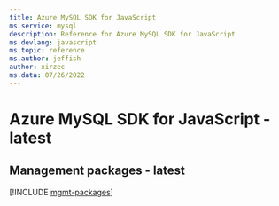 ```yaml
---
title: Azure MySQL SDK for JavaScript
ms.service: mysql
description: Reference for Azure MySQL SDK for JavaScript
ms.devlang: javascript
ms.topic: reference
ms.author: jeffish
author: xirzec
ms.data: 07/26/2022
---
```

# Azure MySQL SDK for JavaScript - latest

## Management packages - latest
[!INCLUDE [mgmt-packages](mysql-mgmt-index.md)]